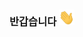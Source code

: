 ### 반갑습니다 <img src="https://github.com/park-siwan/park-siwan/blob/main/hi.gif?raw=true" width="25px" height="25px">
